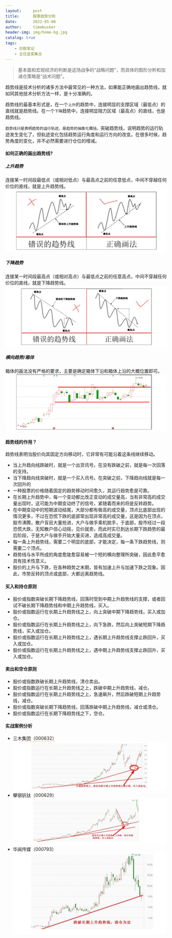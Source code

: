 ```yaml
---
layout:     post
title:      股票趋势分析
date:       2022-05-08
author:     timebusker
header-img: img/home-bg.jpg
catalog: true
tags:
    - 炒股笔记
    - 主任韭菜集合
---  
```


> 基本面和宏观经济的判断是这场战争的“战略问题”，而具体的图形分析和加减仓策略是“战术问题”。

趋势线是技术分析的诸多方法中最常见的一种方法，如果能正确地画出趋势线，就如同其他技术分析方法一样，是十分准确的。

趋势线的最基本形式是，在一个`上升`的趋势中，连接明显的支撑区域（最低点）的直线就是趋势线。在一个`下降`趋势中，连接明显阻力区域（最高点）的直线，也是趋势线。

`趋势线只是表明趋势的运行轨迹，是趋势的抽象化概括。`突破趋势线，说明趋势的运行轨迹发生变化了，但轨迹变化包括趋势运行角度和运行方向的改变。在很多时候，趋势角度的变化，并不必然需要进行仓位的增减。


#### 如何正确的画出趋势线?

##### 上升趋势
连接某一时间段最低点（或相对低点）与最高点之前的任意低点，中间不穿越任何价位的直线，就是上升趋势线。
![image](/img/gupiao/timebusker_20220509002844.png)  


##### 下降趋势
连接某一时间段最高点（或相对高点）与最低点之前的任意高点，中间不穿越任何价位的直线，就是下降趋势线。
![image](/img/gupiao/timebusker_20220509002940.png)  

##### 横向趋势/箱体
箱体的画法没有严格的要求，主要是确定箱体下沿和箱体上沿的大概位置即可。
![image](/img/gupiao/timebusker_20220509003041.png)  


#### 趋势线的作用？
趋势线表明当股价向其固定方向移动时，它非常有可能沿着这条线继续移动。

- 当上升趋向线跌破时，就是一个出货讯号。在没有跌破之前，就是每一次回落的支持。
- 当下降趋向线突破时，就是一个买入讯号。在突破之前，下降趋向线就是每一次回升的
- 一种股票的价格随着固定的趋势移动时间愈久，其运行趋势愈是可靠。
- 在长期上升趋势中，每一个变动都比改正变动的成交量高，当有非常高的成交量出现时，这可能为中期变动终了的信号，紧随着而来的将是反转趋势。
- 在中期变动中的短期波动结尾，大部分都有极高的成交量，顶点比底部出现的情况更多，不过在恐慌下跌的底部常出现非常高的成交量，这是因为在顶点，股市沸腾，散户盲目大量抢进，大户与做手乘机脱手，于底部，股市经过一段恐慌大跌，无知散户信心动摇，见价就卖，而此时实已到达长期下跌趋势的最后阶段，于是大户与做手开始大量买进，造成高成交量。
- 每一条上升趋势线，需要二个明显的底部，才能决定，每一条下跌趋势线，则需要二个顶点。
- 趋势线与水平所成的角度愈陡愈容易被一个短的横向整理所突破，因此愈平愈具有技术性意义。
- 股价的上升与下跌，在各种趋势之末期，皆有加速上升与加速下跌之现象。因此，市势反转的顶点或底部，大都远离趋势线。

#### 买入和持仓原则
- 股价或指数突破长期下降趋势线，回落时受到中期上升趋势线的支撑，或者回试不破长期下降趋势线和中期上升趋势线，买入。
- 股价或指数运行在长期上升趋势线之上，向上突破中期下降趋势线，买入或加仓。
- 股价或指数运行在长期上升趋势线之上，向下急跌，然后向上突破短期下降趋势线，买入或加仓。
- 股价或指数运行在长期上升趋势线之上，遇长期上升趋势线支撑止跌回升，买入或加仓。
- 股价或指数运行在长期上升趋势线之上，遇中期上升趋势线支撑止跌回升，买入或加仓。

#### 卖出和空仓原则
- 股价或指数跌破长期上升趋势线，清仓卖出。
- 股价或指数运行在长期上升趋势线之上，跌破中期上升趋势线，减仓。
- 股价或指数运行在长期上升趋势线之上，急速飙升，然后跌破短期上升趋势线，减仓。
- 股价或指数突破长期下降趋势线，回落跌破中期上升趋势线，减仓或清仓。
- 股价或指数运行在长期下降趋势线之下，空仓。

#### 实战案例分析
- 三木集团（000632）
![image](/img/gupiao/timebusker_20220509003659.png)  
- 攀钢钒钛（000629）
![image](/img/gupiao/timebusker_20220509003733.png)  
- 华闻传媒（000793）
![image](/img/gupiao/timebusker_20220509003808.png)  

